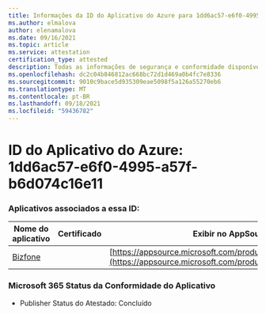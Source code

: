 ```yaml
---
title: Informações da ID do Aplicativo do Azure para 1dd6ac57-e6f0-4995-a57f-b6d074c16e11
ms.author: elmalova
author: elenamalova
ms.date: 09/16/2021
ms.topic: article
ms.service: attestation
certification_type: attested
description: Todas as informações de segurança e conformidade disponíveis para 1dd6ac57-e6f0-4995-a57f-b6d074c16e11.
ms.openlocfilehash: dc2c04b846812ac668bc72d1d469a0b4fc7e8336
ms.sourcegitcommit: 9010c9bace5d935309eae5098f5a126a55270eb6
ms.translationtype: MT
ms.contentlocale: pt-BR
ms.lasthandoff: 09/18/2021
ms.locfileid: "59436782"
---
```

# <a name="azure-app-id-1dd6ac57-e6f0-4995-a57f-b6d074c16e11"></a>ID do Aplicativo do Azure: 1dd6ac57-e6f0-4995-a57f-b6d074c16e11


### <a name="apps-associated-with-this-id"></a>Aplicativos associados a essa ID:
| **Nome do aplicativo** | **Certificado** | **Exibir no AppSource** |
|--------------|---------------|-----------------------|
| [Bizfone](https://docs.microsoft.com/microsoft-365-app-certification/forward/WA200000874) |  | [https://appsource.microsoft.com/product/office/WA200000874](https://appsource.microsoft.com/product/office/WA200000874) |

### <a name="microsoft-365-app-compliance-status"></a>Microsoft 365 Status da Conformidade do Aplicativo
- Publisher Status do Atestado: Concluído
